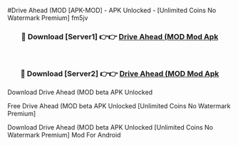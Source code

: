 #Drive Ahead (MOD [APK-MOD] - APK Unlocked - [Unlimited Coins No Watermark Premium] fm5jv



<div align="center">

<h3>🔴 Download [Server1] 👉👉 <a href="https://momento.my/?title=Drive_Ahead_(MOD">Drive Ahead (MOD Mod Apk</a></h3><br>

<h3>🔴 Download [Server2] 👉👉 <a href="https://momento.my/?title=Drive_Ahead_(MOD">Drive Ahead (MOD Mod Apk</a></h3>
</div>



Download Drive Ahead (MOD beta APK Unlocked

Free Drive Ahead (MOD beta APK Unlocked [Unlimited Coins No Watermark Premium]

Download Drive Ahead (MOD beta APK Unlocked [Unlimited Coins No Watermark Premium] Mod For Android
